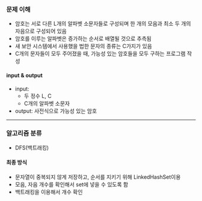 ### 문제 이해
- 암호는 서로 다른 L개의 알파벳 소문자들로 구성되며 한 개의 모음과 최소 두 개의 자음으로 구성되어 있음
- 암호를 이루는 알파벳은 증가하는 순서로 배열될 것으로 추측됨
- 새 보안 시스템에서 사용했을 법한 문자의 종류는 C가지가 있음
- C개의 문자들이 모두 주어졌을 때, 가능성 있는 암호들을 모두 구하는 프로그램 작성
#### input & output
- input:
    - 두 정수 L, C
    - C개의 알파벳 소문자
- output: 사전식으로 가능성 있는 암호
---
### 알고리즘 분류
- DFS(백트래킹)
#### 최종 방식
- 문자열이 중복되지 않게 저장하고, 순서를 지키기 위해 LinkedHashSet이용
- 모음, 자음 개수를 확인해서 set에 넣을 수 있도록 함
- 백트래킹을 이용해서 개수 확인
